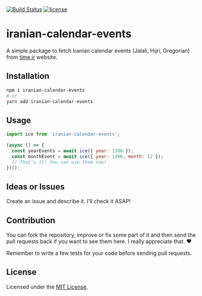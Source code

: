 [![Build Status](https://travis-ci.org/mamal72/iranian-calendar-events.svg?branch=master)](https://travis-ci.org/mamal72/iranian-calendar-events)
[![license](https://img.shields.io/github/license/mamal72/iranian-calendar-events.svg)](https://github.com/mamal72/iranian-calendar-events/blob/master/LICENSE)

# iranian-calendar-events

A simple package to fetch Iranian calendar events (Jalali, Hijri, Gregorian) from [time.ir](http://www.time.ir) website.

## Installation

```bash
npm i iranian-calendar-events
# or
yarn add iranian-calendar-events
```

## Usage

```js
import ice from 'iranian-calendar-events';

(async () => {
  const yearEvents = await ice({ year: 1396 });
  const monthEvent = await ice({ year: 1396, month: 12 });
  // That's it! You can use them now!
})();
```

## Ideas or Issues

Create an issue and describe it. I'll check it ASAP!

## Contribution

You can fork the repository, improve or fix some part of it and then send the pull requests back if you want to see them here. I really appreciate that. :heart:

Remember to write a few tests for your code before sending pull requests.

## License

Licensed under the [MIT License](https://github.com/mamal72/iranian-calendar-events/blob/master/LICENSE).
